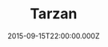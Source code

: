 ---
title: "Tarzan"
year: 1999
date: 2015-09-15T22:00:00.000Z
permalink: /almanac/movies/2015-09-15-tarzan/index.html
rating: 2
---